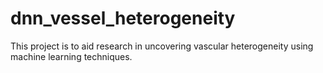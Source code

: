 # dnn_vessel_heterogeneity

This project is to aid research in uncovering vascular heterogeneity using machine learning techniques.
